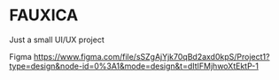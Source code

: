 # FAUXICA
Just a small UI/UX project

Figma 
https://www.figma.com/file/sSZgAjYjk70qBd2axd0kpS/Project1?type=design&node-id=0%3A1&mode=design&t=dItIFMjhwoXtEktP-1
